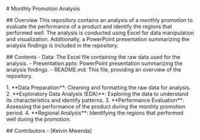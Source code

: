 \# Monthly Promotion Analysis

\## Overview This repository contains an analysis of a monthly promotion
to evaluate the performance of a product and identify the regions that
performed well. The analysis is conducted using Excel for data
manipulation and visualization. Additionally, a PowerPoint presentation
summarizing the analysis findings is included in the repository.

\## Contents - Data: The Excel file containing the raw data used for the
analysis. - Presentation.pptx: PowerPoint presentation summarizing the
analysis findings. - README.md: This file, providing an overview of the
repository.

1\. \*\*Data Preparation\*\*: Cleaning and formatting the raw data for
analysis. 2. \*\*Exploratory Data Analysis (EDA)\*\*: Exploring the data
to understand its characteristics and identify patterns. 3.
\*\*Performance Evaluation\*\*: Assessing the performance of the product
during the monthly promotion period. 4. \*\*Regional Analysis\*\*:
Identifying the regions that performed well during the promotion.

\## Contributors - \[Kelvin Mwenda\]
